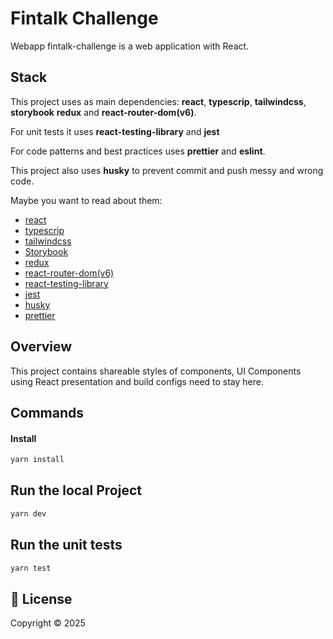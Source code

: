 # Fintalk Challenge

Webapp fintalk-challenge is a web application with React.

## Stack

This project uses as main dependencies: **react**, **typescrip**, **tailwindcss**, **storybook** **redux** and **react-router-dom(v6)**.

For unit tests it uses **react-testing-library** and **jest**

For code patterns and best practices uses **prettier** and **eslint**.

This project also uses **husky** to prevent commit and push messy and wrong code.

Maybe you want to read about them:

- [react](https://reactjs.org/)
- [typescrip](https://www.typescriptlang.org/)
- [tailwindcss](https://tailwindcss.com/)
- [Storybook](https://storybook.js.org/)
- [redux](https://redux.js.org/)
- [react-router-dom(v6)](https://reactrouter.com/en/main)
- [react-testing-library](https://testing-library.com/docs/react-testing-library/intro/)
- [jest](https://jestjs.io/)
- [husky](https://github.com/typicode/husky)
- [prettier](https://prettier.io/)

## Overview

This project contains shareable styles of components, UI Components using React presentation and build configs need to stay here.

## Commands

#### Install

```sh
yarn install
```

## Run the local Project

```sh
yarn dev
```

## Run the unit tests

```sh
yarn test
```

## 📝 License

Copyright © 2025
